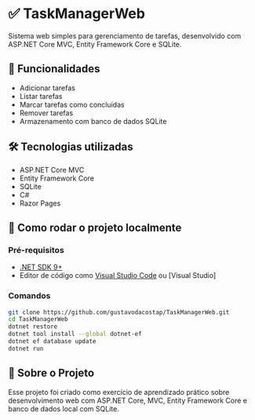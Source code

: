 # ✅ TaskManagerWeb

Sistema web simples para gerenciamento de tarefas, desenvolvido com ASP.NET Core MVC, Entity Framework Core e SQLite.

## 📌 Funcionalidades

- Adicionar tarefas
- Listar tarefas
- Marcar tarefas como concluídas
- Remover tarefas
- Armazenamento com banco de dados SQLite

## 🛠️ Tecnologias utilizadas

- ASP.NET Core MVC
- Entity Framework Core
- SQLite
- C#
- Razor Pages

## 🚀 Como rodar o projeto localmente

### Pré-requisitos

- [.NET SDK 9+](https://dotnet.microsoft.com/download)
- Editor de código como [Visual Studio Code](https://code.visualstudio.com/) ou [Visual Studio]

### Comandos

```bash
git clone https://github.com/gustavodacostap/TaskManagerWeb.git
cd TaskManagerWeb
dotnet restore
dotnet tool install --global dotnet-ef
dotnet ef database update
dotnet run
```

## 🧠 Sobre o Projeto

Esse projeto foi criado como exercício de aprendizado prático sobre desenvolvimento web com ASP.NET Core, MVC, Entity Framework Core e banco de dados local com SQLite.
